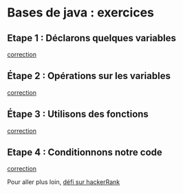 # Bases de java : exercices

## Etape 1 : Déclarons quelques variables

[correction](Etape1.java)

## Étape 2 : Opérations sur les variables

[correction](Etape2.java)


## Étape 3 : Utilisons des fonctions

[correction](Etape3.java)


## Etape 4 : Conditionnons notre code

[correction](Etape4.java)


Pour aller plus loin, [défi sur hackerRank](https://www.hackerrank.com/challenges/java-if-else/problem)
